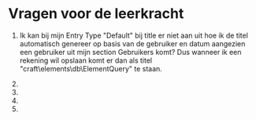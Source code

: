 # Vragen voor de leerkracht
1.   Ik kan bij mijn Entry Type "Default" bij title er niet aan uit hoe ik de titel automatisch genereer op basis van de gebruiker en datum aangezien een gebruiker uit mijn section Gebruikers komt? Dus wanneer ik een rekening wil opslaan komt er dan als titel "craft\elements\db\ElementQuery" te staan. 

2. 

3. 

4. 

5. 